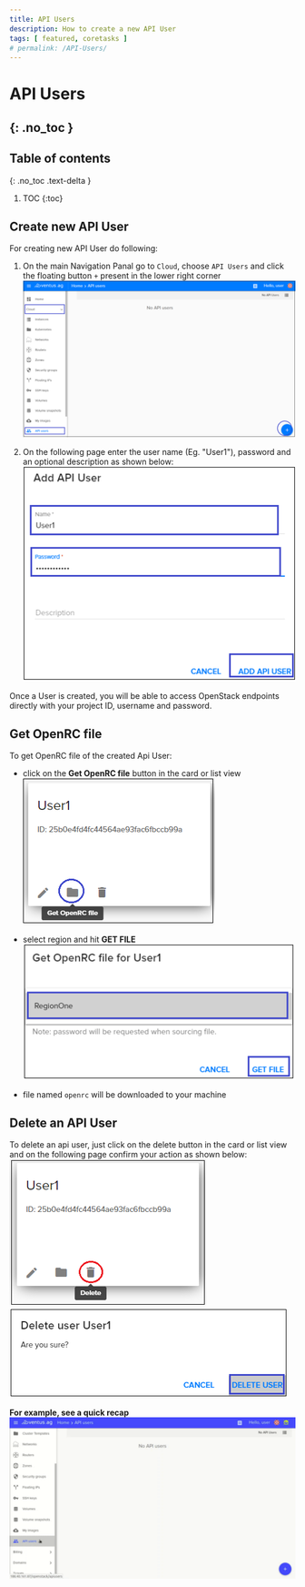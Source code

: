 ```yaml
---
title: API Users
description: How to create a new API User 
tags: [ featured, coretasks ]
# permalink: /API-Users/
---
```

# API Users
{: .no_toc }
---

## Table of contents
{: .no_toc .text-delta }

1. TOC
{:toc}

## Create new API User

For creating new API User do following:

1) On the main Navigation Panal go to  `Cloud`, choose `API Users` and click the floating button `+` present in the lower right corner   
![](../../assets/img/API-Users/API-Users1.png)  

2) On the following page enter the user name (Eg. "User1"), password and an optional description as shown below: 
![](../../assets/img/API-Users/API-Users2.png)  

Once a User is created, you will be able to access OpenStack endpoints directly with your project ID, username and password.

## Get OpenRC file 

To get OpenRC file of the created Api User:

- click on the **Get OpenRC file** button in the card or list view 
![](../../assets/img/API-Users/API-Users5.png)

- select region and hit **GET FILE**
![](../../assets/img/API-Users/API-Users6.png)

- file named `openrc` will be downloaded to your machine

## Delete an API User

To delete an api user, just click on the delete button in the card or list view and on the following page confirm your action as shown below:
![](../../assets/img/API-Users/API-Users3.png) 
![](../../assets/img/API-Users/API-Users4.png) 

**For example, see a quick recap**
![](../../assets/img/API-Users/API-user.gif)

